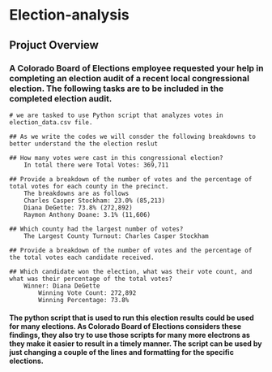 # Election-analysis
## Projuct Overview

### A Colorado Board of Elections employee requested your help in completing an election audit of a recent local congressional election. The following tasks are to be included in the completed election audit.
    
    # we are tasked to use Python script that analyzes votes in election_data.csv file. 

    ## As we write the codes we will consder the following breakdowns to better understand the the election reslut

    ## How many votes were cast in this congressional election?
        In total there were Total Votes: 369,711

    ## Provide a breakdown of the number of votes and the percentage of total votes for each county in the precinct.
        The breakdowns are as follows 
        Charles Casper Stockham: 23.0% (85,213)
        Diana DeGette: 73.8% (272,892)
        Raymon Anthony Doane: 3.1% (11,606)

    ## Which county had the largest number of votes?
        The Largest County Turnout: Charles Casper Stockham

    ## Provide a breakdown of the number of votes and the percentage of the total votes each candidate received.

    ## Which candidate won the election, what was their vote count, and what was their percentage of the total votes?
        Winner: Diana DeGette
            Winning Vote Count: 272,892
            Winning Percentage: 73.8%
#### The python script that is used to run this election results could be used for many elections. As Colorado Board of Elections considers these findings, they also try to use those scripts for many more electrons as they make it easier to result in a timely manner.  The script can be used by just changing a couple of the lines and formatting for the specific elections. 
 
